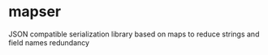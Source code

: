 # mapser
JSON compatible serialization library based on maps to reduce strings and field names redundancy
